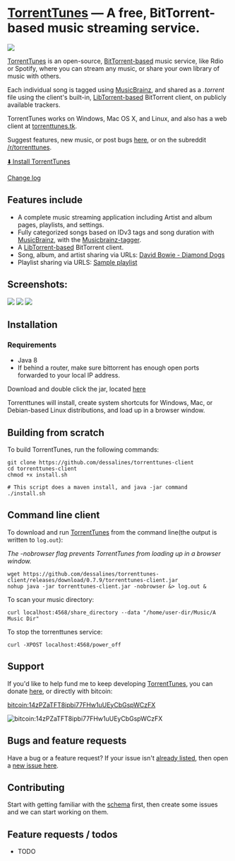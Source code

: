 [TorrentTunes](http://torrenttunes.tk) &mdash; A free, BitTorrent-based music streaming service.
==========
![](http://img.shields.io/version/0.7.9.png?color=green)


[TorrentTunes](http://torrenttunes.tk) is an open-source, [BitTorrent-based](https://en.wikipedia.org/wiki/BitTorrent) music service, like Rdio or Spotify, where you can stream any music, or share your own library of music with others.

Each individual song is tagged using [MusicBrainz](http://musicbrainz.org/), and shared as a *.torrent* file using the client's built-in, [LibTorrent-based](http://www.libtorrent.org/) BitTorrent client, on publicly available trackers.

TorrentTunes works on Windows, Mac OS X, and Linux, and also has a web client at [torrenttunes.tk](http://torrenttunes.tk).

Suggest features, new music, or post bugs [here](https://github.com/dessalines/torrenttunes-client/issues/), or on the subreddit [/r/torrenttunes](http://www.reddit.com/r/torrenttunes).

[:arrow_down: Install TorrentTunes](https://github.com/dessalines/torrenttunes-launcher/releases/download/1.0.0/torrenttunes-launcher.jar)


[Change log](https://github.com/dessalines/torrenttunes-client/releases)

## Features include
* A complete music streaming application including Artist and album pages, playlists, and settings.
* Fully categorized songs based on IDv3 tags and song duration with [MusicBrainz](http://musicbrainz.org/), with the [Musicbrainz-tagger](https://github.com/dessalines/musicbrainz-tagger).
* A [LibTorrent-based](http://www.libtorrent.org/) BitTorrent client.
* Song, album, and artist sharing via URLs: [David Bowie - Diamond Dogs](http://torrenttunes.tk/?album=0dc4835d-b21a-3612-bac6-ab1e782a1396)
* Playlist sharing via URLS: [Sample playlist](http://torrenttunes.tk/?playlist={%22name%22:%22Sample_Playlist%22,%22song_mbids%22:[%2294bed552-376f-492d-8e87-f470aa7fda0c%22,%228972c8e0-4e44-43b5-9f58-fd7c5d91f304%22,%221d3e9ebe-0738-4f5a-8488-14a985c84d7c%22]})



## Screenshots:
<img src="http://i.imgur.com/vSA20Q5.png">
<img src="http://i.imgur.com/VGrtFSg.png">
<img src="http://i.imgur.com/j3OmWe8.png">



## Installation
### Requirements
- Java 8
- If behind a router, make sure bittorrent has enough open ports forwarded to your local IP address.

Download and double click the jar, located [here](https://github.com/dessalines/torrenttunes-launcher/releases/download/1.0.1/torrenttunes-launcher.jar)

Torrenttunes will install, create system shortcuts for Windows, Mac, or Debian-based Linux distributions, and load up in a browser window.

## Building from scratch

To build TorrentTunes, run the following commands:
```
git clone https://github.com/dessalines/torrenttunes-client
cd torrenttunes-client
chmod +x install.sh

# This script does a maven install, and java -jar command
./install.sh
```
## Command line client

To download and run [TorrentTunes](http://torrenttunes.tk) from the command line(the output is written to `log.out`):

*The -nobrowser flag prevents TorrentTunes from loading up in a browser window.*

```
wget https://github.com/dessalines/torrenttunes-client/releases/download/0.7.9/torrenttunes-client.jar
nohup java -jar torrenttunes-client.jar -nobrowser &> log.out &
```

To scan your music directory:

`curl localhost:4568/share_directory --data "/home/user-dir/Music/A Music Dir"`

To stop the torrenttunes service:

`curl -XPOST localhost:4568/power_off`

## Support 
If you'd like to help fund me to keep developing [TorrentTunes](http://torrenttunes.tk), you can donate [here](https://www.bountysource.com/teams/torrenttunes-client), or directly with bitcoin:

[bitcoin:14zPZaTFT8ipbi77FHw1uUEyCbGspWCzFX](bitcoin:14zPZaTFT8ipbi77FHw1uUEyCbGspWCzFX)

![bitcoin:14zPZaTFT8ipbi77FHw1uUEyCbGspWCzFX](http://i.imgur.com/RRGOvl2.png)

## Bugs and feature requests
Have a bug or a feature request? If your issue isn't [already listed](https://github.com/dessalines/torrenttunes-client/issues/), then open a [new issue here](https://github.com/dessalines/torrenttunes-client/issues/new).

## Contributing
Start with getting familiar with the [schema](http://ondras.zarovi.cz/sql/demo/?keyword=torrenttunes-client) first, then create some issues and we can start working on them. 


## Feature requests / todos
* TODO

